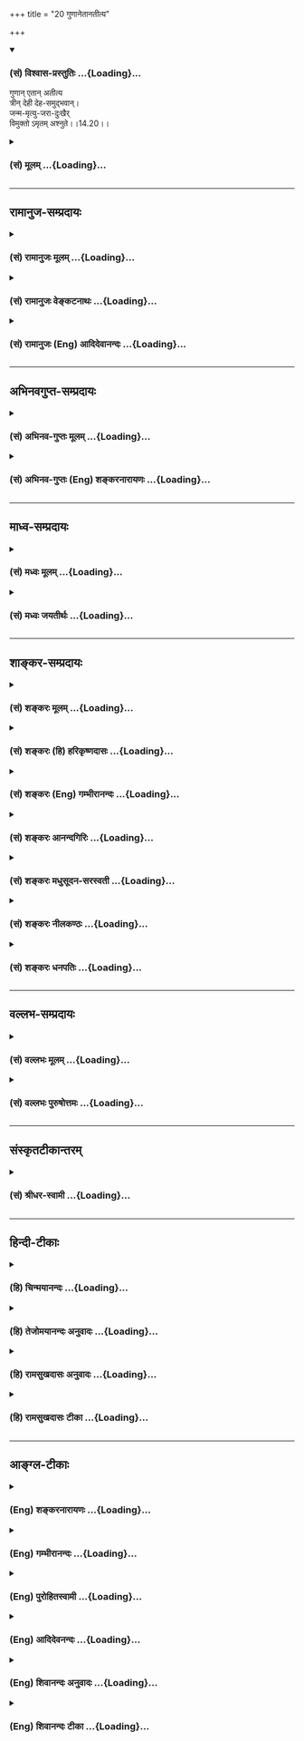 +++
title = "20 गुणानेतानतीत्य"

+++
<div class="js_include" newlevelforh1="3" title="(सं) विश्वास-प्रस्तुतिः" unfilled url="/purANam/mahAbhAratam/06-bhIShma-parva/02-bhagavad-gItA-parva/saMskRtam/vishvAsa-prastutiH/14_guNa-traya-vibhAga-y/20_guNAnetAnatItya.md">
<details open><summary><h3>(सं) विश्वास-प्रस्तुतिः ...{Loading}...</h3></summary>

गुणान् एतान् अतीत्य  
त्रीन् देही देह-समुद्भवान्।  
जन्म-मृत्यु-जरा-दुःखैर्  
विमुक्तो ऽमृतम् अश्नुते।।14.20।।
</details>
</div>
<div class="js_include collapsed" newlevelforh1="3" title="(सं) मूलम्" unfilled url="/purANam/mahAbhAratam/06-bhIShma-parva/02-bhagavad-gItA-parva/saMskRtam/mUlam/14_guNa-traya-vibhAga-y/20_guNAnetAnatItya.md">
<details><summary><h3>(सं) मूलम् ...{Loading}...</h3></summary>

गुणानेतानतीत्य त्रीन्देही देहसमुद्भवान्।  
जन्ममृत्युजरादुःखैर्विमुक्तोऽमृतमश्नुते।।14.20।।
</details>
</div>


_________________
## रामानुज-सम्प्रदायः
<div class="js_include collapsed" newlevelforh1="3" title="(सं) रामानुजः मूलम्" unfilled url="/purANam/mahAbhAratam/06-bhIShma-parva/02-bhagavad-gItA-parva/saMskRtam/rAmAnujaH/mUlam/14_guNa-traya-vibhAga-y/20_guNAnetAnatItya.md">
<details><summary><h3>(सं) रामानुजः मूलम् ...{Loading}...</h3></summary>

।।14.20।। अयं देही देहसमुद्भवान् देहाकारपरिणतप्रकृतिसमुद्भवान् एतान्
सत्त्वादीन् त्रीन् गुणान् अतीत्य तेभ्यः च अन्यम्; ज्ञानैकाकारम् आत्मानम्
पश्यन् जन्ममृत्युजरादुःखैः विमुक्तः अमृतम् आत्मानम् अनुभवति एष मद्भाव
इत्यर्थः। अथ गुणातीतस्य स्वरूपसूचनाचारप्रकारं गुणात्ययहेतुं च पृच्छन्
अर्जुन उवाच --

</details>
</div>
<div class="js_include collapsed" newlevelforh1="3" title="(सं) रामानुजः वेङ्कटनाथः" unfilled url="/purANam/mahAbhAratam/06-bhIShma-parva/02-bhagavad-gItA-parva/saMskRtam/rAmAnujaH/venkaTanAthaH/14_guNa-traya-vibhAga-y/20_guNAnetAnatItya.md">
<details><summary><h3>(सं) रामानुजः वेङ्कटनाथः ...{Loading}...</h3></summary>

  
  
।।14.20।। तदेवमनेकश्रुतिस्मृत्यादिविरुद्धं मुक्तस्य भगवत्त्वं कथमुच्यते
इति शङ्कायामुक्तमर्थं कर्तृभ्य इत्यादिनानूद्यानन्तरश्लोकमवतारयति -- स
भगवद्भावः कीदृश इति। देहसमुद्भवान् इत्यत्र देहोत्पत्तिबीजभूतानिति
परव्याख्यानमयुक्तम्;गुणाः प्रकृतिसम्भवाः \[14।5\] इतिवदत्रापि
प्रकृतिपरिणतिरूपदेहाश्रयत्ववचनस्य
युक्तत्वादित्यभिप्रायेणाहदेहाकारपरिणतप्रकृतिसमुद्भवानिति।
वक्ष्यमाणप्रकारेण गुणात्ययो बद्धदशायामेवेत्याहगुणानतीत्य
तेभ्योऽन्यमित्यादिना। जन्ममृत्युजरादुःखैः; जन्मादिकृतैर्दुःखैरित्यर्थः।
जन्मादिभिस्तत्साध्यैश्च दुःखैरिति वा। मद्भावं सोऽधिगच्छति \[14।19\]
इत्युक्तमेवविमुक्तोऽमृतमश्नुते इत्यनेन विवृतमित्याहआत्मानमनुभवतीति। एष
मद्भाव इत्यर्थ इति -- एष इति न पुनः श्रुत्यादिविरुद्ध इत्यर्थः।  
  

</details>
</div>
<div class="js_include collapsed" newlevelforh1="3" title="(सं) रामानुजः (Eng) आदिदेवानन्दः" unfilled url="/purANam/mahAbhAratam/06-bhIShma-parva/02-bhagavad-gItA-parva/saMskRtam/rAmAnujaH/english/AdidevAnandaH/14_guNa-traya-vibhAga-y/20_guNAnetAnatItya.md">
<details><summary><h3>(सं) रामानुजः (Eng) आदिदेवानन्दः ...{Loading}...</h3></summary>

14.20 The embodied self - 'crossing beyond these three Gunas,' the
Sattva and the rest, which 'arise in the body,' i.e., spring from
Prakrti transformed into the form of the body - perceives the self as
different from the Gunas and as of the form of knowledge only. Released
thus from birth, death, old age and sorrow, It experiences the immortal
self. This is what is meant by My likeness. Arjuna now wants to know
about the characteristics of one who has transcended the Gunas and the
means of such transcendence:

</details>
</div>


_________________
## अभिनवगुप्त-सम्प्रदायः
<div class="js_include collapsed" newlevelforh1="3" title="(सं) अभिनव-गुप्तः मूलम्" unfilled url="/purANam/mahAbhAratam/06-bhIShma-parva/02-bhagavad-gItA-parva/saMskRtam/abhinava-guptaH/mUlam/14_guNa-traya-vibhAga-y/20_guNAnetAnatItya.md">
<details><summary><h3>(सं) अभिनव-गुप्तः मूलम् ...{Loading}...</h3></summary>

।।14.16 -- 14.20।। कर्मण इत्यादि अश्नुते इत्यन्तम्। अत्र केचिदसंबद्धाः
श्लोकाः कल्पिताः; पुनरुक्तत्वात् ( पुनरुक्तार्थत्वात्) ते त्याज्या एव।
एतद्गुणातीतवृत्तिस्तु +++(N गुणातीतश्रुतिस्तु)+++ मोक्षायैव कल्पते।

</details>
</div>
<div class="js_include collapsed" newlevelforh1="3" title="(सं) अभिनव-गुप्तः (Eng) शङ्करनारायणः" unfilled url="/purANam/mahAbhAratam/06-bhIShma-parva/02-bhagavad-gItA-parva/saMskRtam/abhinava-guptaH/english/shankaranArAyaNaH/14_guNa-traya-vibhAga-y/20_guNAnetAnatItya.md">
<details><summary><h3>(सं) अभिनव-गुप्तः (Eng) शङ्करनारायणः ...{Loading}...</h3></summary>

14.16-20 Karmanah etc. upto asnute. Here, there are certain unconnected
verses that have been concocted. They are of the nature of repetition,
and hence they have to be necessarily rejected. A mode of life
transcending these Strands turn to be nothing but emancipation.

</details>
</div>


_________________
## माध्व-सम्प्रदायः
<div class="js_include collapsed" newlevelforh1="3" title="(सं) मध्वः मूलम्" unfilled url="/purANam/mahAbhAratam/06-bhIShma-parva/02-bhagavad-gItA-parva/saMskRtam/madhvaH/mUlam/14_guNa-traya-vibhAga-y/20_guNAnetAnatItya.md">
<details><summary><h3>(सं) मध्वः मूलम् ...{Loading}...</h3></summary>

।।14.19 -- 14.20।। परिणामिकर्त्तारं गुणेभ्योऽन्यं न पश्यति। अन्यथा यदा
पश्यः पश्यते रुक्मवर्णं कर्तारमीशं पुरुषं ब्रह्मयोनिम् \[मुण्ड.3।1।3\]
इति श्रुतिविरोधः। नाहं कर्त्ता न कर्त्ता त्वं कर्त्ता यस्तु सदा प्रभुः
इति मोक्षधर्मे।

</details>
</div>
<div class="js_include collapsed" newlevelforh1="3" title="(सं) मध्वः जयतीर्थः" unfilled url="/purANam/mahAbhAratam/06-bhIShma-parva/02-bhagavad-gItA-parva/saMskRtam/madhvaH/jayatIrthaH/14_guNa-traya-vibhAga-y/20_guNAnetAnatItya.md">
<details><summary><h3>(सं) मध्वः जयतीर्थः ...{Loading}...</h3></summary>

।।14.19 -- 14.20।। नान्यं गुणेभ्यः कर्तारं इति स्वतन्त्रकर्तृत्वं
गुणानामेव; नान्यस्येत्युच्यत इत्यपव्याख्याननिरासार्थमाह --
**परिणामी**ति। कुत एतत् इत्यत आह -- **अन्यथे**ति गुणेभ्योऽन्यस्य
कर्तृत्वाभावे। मोक्षधर्मे परमेश्वरस्य कर्तृत्वमुक्तं तद्विरोधश्चेति
वाक्यशेषः।

</details>
</div>


_________________
## शाङ्कर-सम्प्रदायः
<div class="js_include collapsed" newlevelforh1="3" title="(सं) शङ्करः मूलम्" unfilled url="/purANam/mahAbhAratam/06-bhIShma-parva/02-bhagavad-gItA-parva/saMskRtam/shankaraH/mUlam/14_guNa-traya-vibhAga-y/20_guNAnetAnatItya.md">
<details><summary><h3>(सं) शङ्करः मूलम् ...{Loading}...</h3></summary>

।।14.20।। --,**गुणान् एतान्** यथोक्तान् **अतीत्य** जीवन्नेव अतिक्रम्य
मायोपाधिभूतान् **त्रीन् देही देहसमुद्भवान्** देहोत्पत्तिबीजभूतान्
**जन्ममृत्युजरादुःखैः** जन्म च मृत्युश्च जरा च दुःखानि च
जन्ममृत्युजरादुःखानि तैः जीवन्नेव **विमुक्तः** सन् विद्वान् **अमृतम्**
**अश्नुते;** एवं मद्भावम् अधिगच्छति इत्यर्थः।। जीवन्नेव गुणान् अतीत्य
अमृतम् अश्नुते इति प्रश्नबीजं प्रतिलभ्य; अर्जुन उवाच --,**अर्जुन उवाच
--,**

</details>
</div>
<div class="js_include collapsed" newlevelforh1="3" title="(सं) शङ्करः (हि) हरिकृष्णदासः" unfilled url="/purANam/mahAbhAratam/06-bhIShma-parva/02-bhagavad-gItA-parva/saMskRtam/shankaraH/hindI/harikRShNadAsaH/14_guNa-traya-vibhAga-y/20_guNAnetAnatItya.md">
<details><summary><h3>(सं) शङ्करः (हि) हरिकृष्णदासः ...{Loading}...</h3></summary>

।।14.20।। कैसे प्राप्त होता है सो बतलाते हैं --, देहोत्पत्तिके बीजभूत; इन
मायोपाधिक पूर्वोक्त तीनों गुणोंका उल्लंघन कर; अर्थात् जीवितावस्थामें ही
इनका अतिक्रम करके; यह देहधारी विद्वान् जीता हुआ ही जन्म मृत्यु; बुढ़ापे
और दुःखोंसे मुक्त होकर अमृतका अनुभव करता है। अभिप्राय यह कि इस प्रकार वह
मेरे भावको प्राप्त हो जाता है।

</details>
</div>
<div class="js_include collapsed" newlevelforh1="3" title="(सं) शङ्करः (Eng) गम्भीरानन्दः" unfilled url="/purANam/mahAbhAratam/06-bhIShma-parva/02-bhagavad-gItA-parva/saMskRtam/shankaraH/english/gambhIrAnandaH/14_guNa-traya-vibhAga-y/20_guNAnetAnatItya.md">
<details><summary><h3>(सं) शङ्करः (Eng) गम्भीरानन्दः ...{Loading}...</h3></summary>

14.20 Atitya, having transcended, having gone beyond-even while living;
etan, these; trin, three; gunan, alities as have been described, which
constitute the limiting adjunct Maya; and dehasamudbhavan, which are the
origin of the body, which are the seed of the birth of the body; dehi,
the embodied one, the enlightened one; vimuktah, becoming free-even in
this life; janma-mrtyu-jara-duhkhaih, from birth death, old age and
sorrow; asnute, experiences; \[Some translate this as 'attains'.-Tr.\]
amrtam, Immortality. In this way he attains My nature. This is the idea.
Getting a clue to a estion from the statement that one experiences
Immortality, even in this life, by going beyond the alities-

</details>
</div>
<div class="js_include collapsed" newlevelforh1="3" title="(सं) शङ्करः आनन्दगिरिः" unfilled url="/purANam/mahAbhAratam/06-bhIShma-parva/02-bhagavad-gItA-parva/saMskRtam/shankaraH/AnandagiriH/14_guNa-traya-vibhAga-y/20_guNAnetAnatItya.md">
<details><summary><h3>(सं) शङ्करः आनन्दगिरिः ...{Loading}...</h3></summary>

।।14.20।। अनर्थव्रातरूपमपोह्य विद्वान्ब्रह्मत्वं
प्राप्नोतीत्येतत्प्रश्नद्वारा विवृणोति -- **कथमित्यादिना।**
यथोक्तानित्येतदेव व्याचष्टे -- **मायेति।**
मायैवोपाधिस्तद्भूतांस्तदात्मनः सत्त्वादीननर्थरूपानित्यर्थः। एभ्यः
समुद्भवन्तीति समुद्भवा देहस्य समुद्भवा देहसमुद्भवास्तानिति व्युत्पत्तिं
गृहीत्वा व्याचष्टे -- **देहोत्पत्तीति।** यो
विद्वानविद्यामयान्गुणाञ्जीवन्नेवातिक्रम्य स्थितस्तमेव विशिनष्टि --
**जन्मेति।** पुरस्ताद्विस्तरेणोक्तस्य प्रसङ्गादत्र संक्षिप्तस्य
सम्यग्ज्ञानस्य फलमुपसंहरति -- **एवमिति।**

</details>
</div>
<div class="js_include collapsed" newlevelforh1="3" title="(सं) शङ्करः मधुसूदन-सरस्वती" unfilled url="/purANam/mahAbhAratam/06-bhIShma-parva/02-bhagavad-gItA-parva/saMskRtam/shankaraH/madhusUdana-sarasvatI/14_guNa-traya-vibhAga-y/20_guNAnetAnatItya.md">
<details><summary><h3>(सं) शङ्करः मधुसूदन-सरस्वती ...{Loading}...</h3></summary>

।।14.20।। कथमधिगच्छतीत्युच्यते --
गुणानेतान्मायात्मकांस्त्रीन्सत्त्वरजस्तमोनाम्नः
देहसमुद्भवान्देहोत्पत्तिबीजभूतान् अतीत्य जीवन्नेव तत्त्वज्ञानेन
(नाधिगत्य) बाधित्वा जन्ममृत्युजरादुःखैर्जन्मना,मृत्युना जरया
दुःखैश्चाध्यात्मिकादिभिर्मायामयैर्विमुक्तो जीवन्नेव तत्संबन्धशून्यः सन्
विद्वानमृतं मोक्षं मद्भावमन्ते प्राप्नोति।

</details>
</div>
<div class="js_include collapsed" newlevelforh1="3" title="(सं) शङ्करः नीलकण्ठः" unfilled url="/purANam/mahAbhAratam/06-bhIShma-parva/02-bhagavad-gItA-parva/saMskRtam/shankaraH/nIlakaNThaH/14_guNa-traya-vibhAga-y/20_guNAnetAnatItya.md">
<details><summary><h3>(सं) शङ्करः नीलकण्ठः ...{Loading}...</h3></summary>

।।14.20।। कथं त्वद्भावं गच्छतीति तत्राह -- **गुणानिति।** एतान्गुणान्
महदादित्रयोविंशतिविकारात्मना,परिणतान् देहसमुद्भवान् स्थूलदेहस्य समुद्भवो
येभ्यस्तानतीत्य जीवन्नेवातिक्रम्य निर्विकल्पकसमाध्यभ्यासेन बाधित्वाऽमृतं
मोक्षमश्नुते प्राप्नोति। एतेनानन्दावाप्तिर्गुणात्ययप्रयोजनमुक्तम्। यतो
मुक्तो जन्ममृत्युजरादुःखैर्विमुक्तः सन्निति त्वनर्थनिवृत्तिरुक्ता।

</details>
</div>
<div class="js_include collapsed" newlevelforh1="3" title="(सं) शङ्करः धनपतिः" unfilled url="/purANam/mahAbhAratam/06-bhIShma-parva/02-bhagavad-gItA-parva/saMskRtam/shankaraH/dhanapatiH/14_guNa-traya-vibhAga-y/20_guNAnetAnatItya.md">
<details><summary><h3>(सं) शङ्करः धनपतिः ...{Loading}...</h3></summary>

।।14.20।। कथमधिगच्छतीत्यपेक्षायमाह।
गुणानेतान्यथोक्तान्मायात्मकांस्त्रीन्सत्त्वरजस्तमःसंज्ञकान्
समुद्भवन्त्येभ्य इति समुद्भवाः देहस्य समुद्भवाः तान् देहसमुद्भवान् तान्
देहसमुद्धवान् देहोत्पत्तिबीजभूतान् देही अतीत्य
विद्वान्,जीवन्नेवातिक्रम्य जन्ममृत्युजरादुःखै जन्म च मृत्युश्च जरा च
दुःखानि च तैः जीवन्नेव मुक्तः सर्वानर्थविनिर्मुक्तः अमृतं ब्रह्मानन्दं
मद्भावं मोक्षमश्रुते प्राप्तोतीत्यर्थः।

</details>
</div>


_________________
## वल्लभ-सम्प्रदायः
<div class="js_include collapsed" newlevelforh1="3" title="(सं) वल्लभः मूलम्" unfilled url="/purANam/mahAbhAratam/06-bhIShma-parva/02-bhagavad-gItA-parva/saMskRtam/vallabhaH/mUlam/14_guNa-traya-vibhAga-y/20_guNAnetAnatItya.md">
<details><summary><h3>(सं) वल्लभः मूलम् ...{Loading}...</h3></summary>

।।14.19 -- 14.20।। एवं गुणसर्गभेदोक्तौ पुरुषस्य सर्वस्य
बन्धलीलामुपपाद्येदानीं तद्विवेकतो गुणात्ययद्वारा मोक्षलीलामाहू
द्वाभ्याम् -- नान्यमिति। यदा गुणेभ्योऽन्यं कर्त्तारं नानुपश्यति गुणा एव
स्वानुगुणप्रवृत्तिषु कर्त्तार इति पश्यति गुणेभ्यश्च परमात्मानं वेत्ति
तदा द्रष्टा मद्भावं ब्रह्माक्षरभावं प्राप्नोति ब्रह्मवित् (ब्रह्म वेद)
ब्रह्मैव भवति \[मुं.उ.3।2।9\] इति श्रुतेः। निर्गुणं हि ब्रह्म स्वयमव्ययं
तदा गुणांस्त्रीनेतानतीत्यामृतमश्नुते प्राप्नुते ब्रह्मसुखं वा भुङ्क्ते।

</details>
</div>
<div class="js_include collapsed" newlevelforh1="3" title="(सं) वल्लभः पुरुषोत्तमः" unfilled url="/purANam/mahAbhAratam/06-bhIShma-parva/02-bhagavad-gItA-parva/saMskRtam/vallabhaH/puruShottamaH/14_guNa-traya-vibhAga-y/20_guNAnetAnatItya.md">
<details><summary><h3>(सं) वल्लभः पुरुषोत्तमः ...{Loading}...</h3></summary>

  
  
।।14.20।। ततो मद्भावयुक्तो गुणदोषाभिभूतो न भवतीत्याह -- गुणानेतानिति।
देही जीवो देहसमुद्भवान् देहानां समुद्भव उत्पत्तिर्येभ्यस्तादृशानेतान्
लौकिकान् न त्वलौकिकान् त्रीन् गुणानतीत्य अतिक्रम्य; जन्म
तत्कर्मभोगार्थकं; मृत्युस्तद्भोगसमाप्तिरूपो भगवद्विस्मरणरूपो वा; जरा
सेवाप्रतिबन्धरूपा; दुःखं संसारात्मकम्; एतैर्विमुक्तः अमृतं
मरणादिदोषरहितम् लौकिकं देहमश्नुते भुङ्क्ते प्राप्नोतीत्यर्थः। अथवा
अमृतमलौकिकं देहं प्राप्य मया सह सर्वकामानश्नुते सोऽश्नुते सर्वान् कामान्
सह \[तै.उ.2।1\] इति श्रुत्युक्तरीत्या देहीतिपदादिदं व्यज्यते अन्यथा
देहवत्पदं व्यर्थं स्यादिति भावः।  
  

</details>
</div>


_________________
## संस्कृतटीकान्तरम्
<div class="js_include collapsed" newlevelforh1="3" title="(सं) श्रीधर-स्वामी" unfilled url="/purANam/mahAbhAratam/06-bhIShma-parva/02-bhagavad-gItA-parva/saMskRtam/shrIdhara-svAmI/14_guNa-traya-vibhAga-y/20_guNAnetAnatItya.md">
<details><summary><h3>(सं) श्रीधर-स्वामी ...{Loading}...</h3></summary>

।।14.20।। ततश्च गुणकृतसर्वानर्थनिवृत्त्या कृतार्थो भवतीत्याह **--
गुणानिति**। देहाद्याकारः समुद्भवः परिणामो येषां ते देहसमुद्भवाः
तानेतांस्त्रीनपि गुणानतीत्यातिक्रम्य तत्कृतैर्जन्मादिभिर्विमुक्तः
सन्नमृतमश्नुते ब्रह्मानन्दं प्राप्नोति।

</details>
</div>


_________________
## हिन्दी-टीकाः
<div class="js_include collapsed" newlevelforh1="3" title="(हि) चिन्मयानन्दः" unfilled url="/purANam/mahAbhAratam/06-bhIShma-parva/02-bhagavad-gItA-parva/hindI/chinmayAnandaH/14_guNa-traya-vibhAga-y/20_guNAnetAnatItya.md">
<details><summary><h3>(हि) चिन्मयानन्दः ...{Loading}...</h3></summary>

।।14.20।। पाठशाला में कार्यकर रहे व्यक्ति को अग्नि की उष्णता और धुंए का
कष्टसहना पड़ता है; तो ग्रीष्म काल की धूप में खड़े व्यक्ति को सूर्य के
ताप और चमक को सहन करना पड़ता है। यदि ये दोनों व्यक्ति अपने उन स्थानों से
हटकर अन्य शीतल स्थान पर चले जायें; तो उनके कष्टों की निवृत्ति हो जायेगी।
इसी प्रकार; हम अपनी उपाधियों में क्रीड़ा कर रहे तीन गुणों के साथ
तादात्म्य करके सांसारिक जीवन के बन्धनों और दुखों को भोग रहे हैं। इनसे
अतीत हो जाने पर इनकी क्रूरता का अन्त हो जाता है; क्योंकि परिपूर्ण
सच्चिदानन्द आत्मा में इन सबका कोई अस्तित्व नहीं है। यहाँ सत्त्वादि गुणों
को शरीर की उत्पत्ति का कारण बताया गया है। वेदान्त की भाषा में आत्मस्वरूप
के अज्ञान को कारण शरीर कहते हैं जिसका अनुभव हमें अपनी निद्रावस्था में
होता है। इन तीनों गुण से भिन्न यह अज्ञान कोई वस्तु नहीं है। इस कारण
अवस्था से ये त्रिगुण; सूक्ष्म शरीर अर्थात् अन्तकरण की विभिन्न वृत्तियों
और भावनाओं के रूप में व्यक्त होते हैं। विचाररूप में परिणत ये गुण शुभ या
अशुभ कर्मों के रूप में व्यक्त होने के लिये स्थूल शरीर का रूप ग्रहण करते
हैं। प्रत्येक व्यक्ति को अपने विचारों और भावनाओं को प्रगट करने के लिए एक
उपयुक्त माध्यम की आवश्यकता होती है। उदाहरणार्थ; चित्रकार को एक पट;
तूलिका और रंगों की; तो संगीतज्ञ को वाद्यों की आवश्यकता होती है। चित्रकार
को वाद्य और संगीतज्ञ के हाथ में तूलिका देने से दोनों को कोई लाभ नहीं
होगा। इसी प्रकार; पशु की वृत्तियों वाले जीव को पशु का देह धारण करना
मनुष्य शरीर की अपेक्षा अधिक उपयुक्त होगा। यह सब कार्य इन तीन गुणों का ही
है। इससे स्पष्ट हो जाता है कि त्रिगुणों से परे पहुँचा हुआ व्यक्ति सूक्ष्म
और कारण शरीरों के दुखों से भी मुक्त हो जाता है। विकार और परिवर्तन जड़
पदार्थ के धर्म हैं। अत भौतिक तत्त्वों से बने हुये सभी स्थूल शरीर विकारों
को प्राप्त होते हैं; जिनका क्रम है जन्म; वृद्धि; व्याधि; जरा (क्षय) और
मृत्यु। इनमें से प्रत्येक विकार दुखदायक होता है। जन्म में पीड़ा है
वृद्धि व्यथित करने वाली है; वृद्धावस्था विचलित करने वाली है; व्याधि
अत्यन्त क्रूर है तो मृत्यु अत्यन्त भयंकर परन्तु ये समस्त दुख देहाभिमानी
अज्ञानी जीव को ही होते हैं; आत्म स्वरूप में स्थित आत्मज्ञानी को नहीं;
क्योंकि वह अपने उपाधियों से परे स्वरूप को पहचान लेता है। बाढ़; अकाल;
युद्ध; महामारी; अन्त्येष्टि; विवाह एवं अन्य सहस्र घटनाओं को सूर्य
प्रकाशित करता है; किन्तु सूर्य में इनमें से एक भी घटना का अस्तित्व नहीं
है। इसी प्रकार आत्मचैतन्य हमारी उपाधियों को तथा तत्संबंधित अनुभवों को
प्रकाशित करता है; परन्तु उसका इन सबके साथ कोई सम्बन्ध नहीं होता। अत
आत्मवित् पुरुष इन सभी संघर्षों से मुक्त हो जाता है। और वह अमृतत्त्व को
प्राप्त होता है आत्मज्ञान का फल केवल दुख निवृत्ति ही नहीं वरन् परमानन्द
प्राप्त भी है। भगवान् के कथन में इसी तथ्य का निर्देश है। निद्रावस्था में
रोगी व्यक्ति अपनी पीड़ा को भूल जाता है निराश व्यक्ति अपनी निराशाओं से
मुक्त हो जाता है क्षुधा से व्याकुल पुरुष को क्षुधा का अनुभव नहीं होता और
दुखी को दुख का विस्मरण हो जाता है। परन्तु; इससे यह नहीं कहा जा सकता है
कि रोगोपशम हो गया; निराशा निवृत्त हो गयी; क्षुधा शांत हो गयी और दुख का
शमन हो गया। निद्रा तो वर्तमान दुख के साथ होने वाली अस्थायी सन्धिमात्र
है। जाग्रत अवस्था में आने पर पुन ये सब दुख भी लौटकर आ जाते हैं। परन्तु
आत्मानुभूति में दुखों की आत्यन्तिक निवृत्ति और परमानन्द की प्राप्ति होती
है। इसलिये यहाँ कहा गया है कि अमृतत्त्व अर्थात् मोक्ष की इस स्थिति को
इसी जगत् में; इसी जीवन में और इसी देह में रहते हुये प्राप्त किया जा सकता
है। इस पृथ्वी पर ईश्वरीय पुरुष बनने का अनुभव वास्तव में विरला है। ऐसे
मुक्त पुरुष के लक्षण क्या हैं; जिन्हें जानकर हम उसे समझ सकें और अपने में
भी उस स्थिति को पाने का प्रयत्न कर सकें वह जगत् में किस प्रकार व्यवहार
करेगा तथा जगत् के साथ उस ज्ञानी का संबंध किस प्रकार का होगा प्रश्न पूछने
के लिये एक अवसर पाकर अर्जुम पूछता है

</details>
</div>
<div class="js_include collapsed" newlevelforh1="3" title="(हि) तेजोमयानन्दः अनुवादः" unfilled url="/purANam/mahAbhAratam/06-bhIShma-parva/02-bhagavad-gItA-parva/hindI/tejomayAnandaH/anuvAdaH/14_guNa-traya-vibhAga-y/20_guNAnetAnatItya.md">
<details><summary><h3>(हि) तेजोमयानन्दः अनुवादः ...{Loading}...</h3></summary>

।।14.20।। यह देही पुरुष शरीर की उत्पत्ति के कारणरूप तीनों गुणों से अतीत
होकर जन्म, मृत्यु, जरा और दु:खों से विमुक्त हुआ अमृतत्व को प्राप्त होता
है।।

</details>
</div>
<div class="js_include collapsed" newlevelforh1="3" title="(हि) रामसुखदासः अनुवादः" unfilled url="/purANam/mahAbhAratam/06-bhIShma-parva/02-bhagavad-gItA-parva/hindI/rAmasukhadAsaH/anuvAdaH/14_guNa-traya-vibhAga-y/20_guNAnetAnatItya.md">
<details><summary><h3>(हि) रामसुखदासः अनुवादः ...{Loading}...</h3></summary>

।।14.20।। देहधारी (विवेकी मनुष्य) देहको उत्पन्न करनेवाले इन तीनों गुणोंका
अतिक्रमण करके जन्म, मृत्यु और वृद्धावस्थारूप दुःखोंसे रहित हुआ अमरताका
अनुभव करता है।

</details>
</div>
<div class="js_include collapsed" newlevelforh1="3" title="(हि) रामसुखदासः टीका" unfilled url="/purANam/mahAbhAratam/06-bhIShma-parva/02-bhagavad-gItA-parva/hindI/rAmasukhadAsaH/TIkA/14_guNa-traya-vibhAga-y/20_guNAnetAnatItya.md">
<details><summary><h3>(हि) रामसुखदासः टीका ...{Loading}...</h3></summary>

।।14.20।।***व्याख्या --***  **गुणानेतानतीत्य त्रीन्देही देहसमुद्भवान्
--** यद्यपि विचारकुशल मनुष्यका देहके साथ सम्बन्ध नहीं होता; तथापि
लोगोंकी दृष्टिमें देहवाला होनेसे उसको यहाँ देही कहा गया है। देहको उत्पन्न
करनेवाले गुण ही हैं। जिस गुणके साथ मनुष्य अपना सम्बन्ध मान लेता है; उसके
अनुसार उसको ऊँचनीच योनियोंमें जन्म लेना ही पड़ता है (गीता 13। 21)। अभी
इसी अध्यायके पाँचवें श्लोकसे अठारहवें श्लोकतक जिनका वर्णन हुआ है; उन्हीं
तीनों गुणोंके लिये यहाँ **एतान् त्रीन् गुणान्** पद आये हैं। विचारकुशल
मनुष्य इन तीनों गुणोंका अतिक्रमण कर जाता है अर्थात् इनके साथ अपना
सम्बन्ध नहीं मानता; इनके साथ माने हुए सम्बन्धका त्याग कर देता है। कारण
कि उसको यह स्पष्ट विवेक हो जाता है कि सभी गुण परिवर्तनशील हैं; उत्पन्न
और नष्ट होनेवाले हैं और अपना स्वरूप गुणोंसे कभी लिप्त हुआ नहीं; हो सकता
भी नहीं। ध्यान देनेकी बात है कि जिस प्रकृतिसे ये गुण उत्पन्न होते हैं;
उस प्रकृतिके साथ भी स्वयंका किञ्चिन्मात्र भी सम्बन्ध नहीं है; फिर
गुणोंके साथ तो उसका सम्बन्ध हो ही कैसे सकता
है**जन्ममृत्युजरादुःखैर्विमुक्तोऽमृतमश्नुते --** जब इन तीनों गुणोंका
अतिक्रमण कर जाता है; तो फिर उसको जन्म; मृत्यु और वृद्धावस्थाका दुःख नहीं
होता। वह जन्ममृत्यु आदिके दुःखोंसे छूट जाता है क्योंकि जन्म आदिके
होनेमें गुणोंका सङ्ग ही कारण है। ये गुण आतेजाते रहते हैं इनमें परिवर्तन
होता रहता है। गुणोंकी वृत्तियाँ कभी सात्त्विकी; कभी राजसी और कभी तामसी
हो जाती हैं परन्तु स्वयंमें कभी सात्त्विकपना; राजसपना और तामसपना आता ही
नहीं। स्वयं (स्वरूप) तो स्वतः असङ्ग रहता है। इस असङ्ग स्वरूपका कभी जन्म
नहीं होता। जब जन्म नहीं होता; तो मृत्यु भी नहीं होती। कारण कि जिसका जन्म
होता है; उसीकी मृत्यु होती है तथा उसीकी वृद्धावस्था भी होती है। गुणोंका
सङ्ग रहनेसे ही जन्म; मृत्यु और वृद्धावस्थाके दुःखोंका अनुभव होता है। जो
गुणोंसे सर्वथा निर्लिप्तताका अनुभव कर लेता है; उसको स्वतःसिद्ध अमरताका
अनुभव हो जाता है। देहसे तादात्म्य (एकता) माननेसे ही मनुष्य अपनेको
मरनेवाला समझता है। देहके सम्बन्धसे होनेवाले सम्पूर्ण दुःखोंमें सबसे बड़ा
दुःख मृत्यु ही माना गया है। मनुष्य स्वरूपसे है तो अमर ही किन्तु भोग और
संग्रहमें आसक्त होनेसे और प्रतिक्षण नष्ट होनेवाले शरीरको अमर रखनेकी
इच्छासे ही इसको अमरताका अनुभव नहीं होता। विवेकी मनुष्य देहसे तादात्म्य
नष्ट होनेपर अमरताका अनुभव करता है। पूर्वश्लोकमें **मद्भावं सोऽधिगच्छति**
पदोंसे भगवद्भावकी प्राप्ति कही गयी एवं यहाँ **अमृतमश्नुते** पदोंसे
अमरताका अनुभव करनेको कहा गया -- वस्तुतः दोनों एक ही बात है। गीतामें
**जरामरणमोक्षाय** (7। 29); **जन्ममृत्युजराव्याधिदुःखदोषानुदर्शनम्** (13।
8) और यहाँ **जन्ममृत्युजरादुःखैर्विमुक्तः** (14। 20) -- इन तीनों जगह
बाल्य और युवाअवस्थाका नाम न लेकर जरा (वृद्धावस्था) का ही नाम लिया गया
है; जबकि शरीरमें बाल्य; युवा और वृद्ध -- ये तीनों ही अवस्थाएँ होती हैं।
इसका कारण यह है कि बाल्य और युवाअवस्थामें मनुष्य अधिक दुःखका अनुभव नहीं
करता क्योंकि इन दोनों ही अवस्थाओंमें शरीरमें बल रहता है। परन्तु
वृद्धावस्थामें शरीरमें बल न रहनेसे मनुष्य अधिक दुःखका अनुभव करता है। ऐसे
ही जब मनुष्यके प्राण छूटते हैं; तब वह भयंकर दुःखका अनुभव करता है। ,परन्तु
जो तीनों गुणोंका अतिक्रमण कर जाता है; वह सदाके लिये जन्म; मृत्यु और
वृद्धावस्थाके दुःखोंसे मुक्त हो जाता है। इस मनुष्यशरीरमें रहते हुए जिसको
बोध हो जाता है; उसका फिर जन्म होनेका तो प्रश्न ही पैदा नहीं होता। हाँ;
उसके अपने कहलानेवाले शरीरके रहते हुए वृद्धावस्था और मृत्यु तो आयेगी ही;
पर उसको वृद्धावस्था और मृत्युका दुःख नहीं होगा। वर्तमानमें शरीरके साथ
स्वयंकी एकता माननेसे ही पुनर्जन्म होता है और शरीरमें होनेवाले जरा;
व्याधि आदिके दुःखोंको जीव अपनेमें मान लेता है। शरीर गुणोंके सङ्गसे
उत्पन्न होता है। देहके उत्पादक गुणोंसे रहित होनेके कारण गुणातीत महापुरुष
देहके सम्बन्धसे होनेवाले सभी दुःखोंसे मुक्त हो जाता है। अतः प्रत्येक
मनुष्यको मृत्युसे पहलेपहले अपने गुणातीत स्वरूपका अनुभव कर लेना चाहिये।
गुणातीत होनेसे जरा; व्याधि; मृत्यु आदि सब प्रकारके दुःखोंसे मुक्ति हो
जाती है और मनुष्य अमरताका अनुभव कर लेता है। फिर उसका पुनर्जन्म होता ही
नहीं।  
  
***सम्बन्ध --***  गुणातीत पुरुषं दुःखोंसे मुक्त होकर अमरताको प्राप्त
कर लेता है -- ऐसा सुनकर अर्जुनके मनमें गुणातीत मनुष्यके लक्षण जाननेकी
जिज्ञासा हुई। अतः वे आगेके श्लोकमें भगवान्से प्रश्न करते हैं।

</details>
</div>


_________________
## आङ्ग्ल-टीकाः
<div class="js_include collapsed" newlevelforh1="3" title="(Eng) शङ्करनारायणः" unfilled url="/purANam/mahAbhAratam/06-bhIShma-parva/02-bhagavad-gItA-parva/english/shankaranArAyaNaH/14_guNa-traya-vibhAga-y/20_guNAnetAnatItya.md">
<details><summary><h3>(Eng) शङ्करनारायणः ...{Loading}...</h3></summary>

14.20. Transcending these three Strands, of which the body \[etc.\] is
born, the Embodied (the Soul), being freed from birth, death, old age
and sorrow, attains immortality.

</details>
</div>
<div class="js_include collapsed" newlevelforh1="3" title="(Eng) गम्भीरानन्दः" unfilled url="/purANam/mahAbhAratam/06-bhIShma-parva/02-bhagavad-gItA-parva/english/gambhIrAnandaH/14_guNa-traya-vibhAga-y/20_guNAnetAnatItya.md">
<details><summary><h3>(Eng) गम्भीरानन्दः ...{Loading}...</h3></summary>

14.20 Having transcended these three alities which are the origin of the
body, the embodied one, becoming free from birth, death, old age and
sorrows, experiences Immortality.

</details>
</div>
<div class="js_include collapsed" newlevelforh1="3" title="(Eng) पुरोहितस्वामी" unfilled url="/purANam/mahAbhAratam/06-bhIShma-parva/02-bhagavad-gItA-parva/english/purohitasvAmI/14_guNa-traya-vibhAga-y/20_guNAnetAnatItya.md">
<details><summary><h3>(Eng) पुरोहितस्वामी ...{Loading}...</h3></summary>

14.20 When the soul transcends the Qualities, which are the real cause
of physical existence, then, freed from birth and death, from old age
and misery, he quaffs the nectar of immortality.

</details>
</div>
<div class="js_include collapsed" newlevelforh1="3" title="(Eng) आदिदेवनन्दः" unfilled url="/purANam/mahAbhAratam/06-bhIShma-parva/02-bhagavad-gItA-parva/english/AdidevanandaH/14_guNa-traya-vibhAga-y/20_guNAnetAnatItya.md">
<details><summary><h3>(Eng) आदिदेवनन्दः ...{Loading}...</h3></summary>

14.20 The embodied self, crossing beyond these three Gunas which arise
in the body, and freed from birth, death, age and pain, attains
immortality.

</details>
</div>
<div class="js_include collapsed" newlevelforh1="3" title="(Eng) शिवानन्दः अनुवादः" unfilled url="/purANam/mahAbhAratam/06-bhIShma-parva/02-bhagavad-gItA-parva/english/shivAnandaH/anuvAdaH/14_guNa-traya-vibhAga-y/20_guNAnetAnatItya.md">
<details><summary><h3>(Eng) शिवानन्दः अनुवादः ...{Loading}...</h3></summary>

14.20 The embodied one having crossed beyond these three Gunas out of
which the body is evolved, is freed from birth, death, decay and pain,
and attains to immortality.

</details>
</div>
<div class="js_include collapsed" newlevelforh1="3" title="(Eng) शिवानन्दः टीका" unfilled url="/purANam/mahAbhAratam/06-bhIShma-parva/02-bhagavad-gItA-parva/english/shivAnandaH/TIkA/14_guNa-traya-vibhAga-y/20_guNAnetAnatItya.md">
<details><summary><h3>(Eng) शिवानन्दः टीका ...{Loading}...</h3></summary>

14.20 गुणान् Gunas; एतान् these; अतीत्य having crossed; त्रीन् three;
देही the embodied; देहसमुद्भवान् out of which the body is evolved;
जन्ममृत्युजरादुःखैः from birth; death; decay and pain; विमुक्तः freed;
अमृतम् immortality; अश्नुते attains to.Commentary Just as a river is
absorbed in the ocean; so also he who has; while still alive; gone
beyond the alities which form the seed from which all bodies have sprung
and of which they are composed; is absorbed in Me. He ever enjoys the
bliss of the Eternal. He attains release or Moksha. He attains to My
Being.When the Lord said that the wise man crosses beyond the three
alities and attains immortality; Arjuna became inspired with the desire
of learning more about it. Just as he has asked a estion about the sage
of steady wisdom in chapter II; verse 54; he now asks Lord Krishna about
the characteristics of a sage who has crossed over the three alities.
How does he act What is his conduct or behaviour How has he gone beyond
the alities

</details>
</div>
